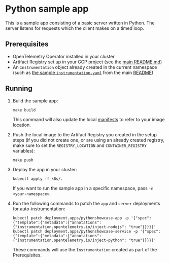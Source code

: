 # Python sample app

This is a sample app consisting of a basic server written in Python. The
server listens for requests which the client makes on a timed loop.

## Prerequisites

* OpenTelemetry Operator installed in your cluster
* Artifact Registry set up in your GCP project (see the 
[main README.md](../../README.md#sample-applications))
* An `Instrumentation` object already created in the current namespace
  (such as [the sample `instrumentation.yaml`](#auto-instrumenting-applications)
  from the main [README](../../README.md))

## Running

1. Build the sample app:
   ```
   make build
   ```
   This command will also update the local [manifests](k8s)
   to refer to your image location.

2. Push the local image to the Artifact Registry you created
   in the setup steps (if you did not create one, or are using an already created registry,
   make sure to set the `REGISTRY_LOCATION` and `CONTAINER_REGISTRY` variables):
   ```
   make push
   ```

3. Deploy the app in your cluster:
   ```
   kubectl apply -f k8s/.
   ```
   If you want to run the sample app in a specific namespace, pass `-n <your-namespace>`.

4. Run the following commands to patch the `app` and `server` deployments for auto-instrumentation:
   ```
   kubectl patch deployment.apps/pythonshowcase-app -p '{"spec":{"template":{"metadata":{"annotations":{"instrumentation.opentelemetry.io/inject-nodejs": "true"}}}}}'
   kubectl patch deployment.apps/pythonshowcase-service -p '{"spec":{"template":{"metadata":{"annotations":{"instrumentation.opentelemetry.io/inject-python": "true"}}}}}'
   ```
   These commands will use the `Instrumentation` created as part of the Prerequisites.

